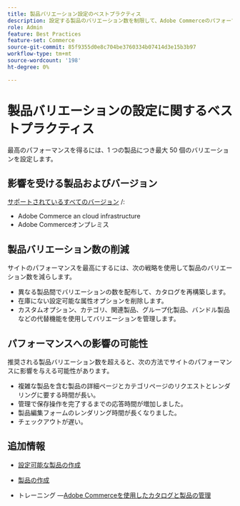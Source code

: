 ```yaml
---
title: 製品バリエーション設定のベストプラクティス
description: 設定する製品のバリエーション数を制限して、Adobe Commerceのパフォーマンスを最適化する方法を説明します。
role: Admin
feature: Best Practices
feature-set: Commerce
source-git-commit: 85f9355d0e8c704be3760334b07414d3e15b3b97
workflow-type: tm+mt
source-wordcount: '198'
ht-degree: 0%

---
```



# 製品バリエーションの設定に関するベストプラクティス

最高のパフォーマンスを得るには、1 つの製品につき最大 50 個のバリエーションを設定します。

## 影響を受ける製品およびバージョン

[サポートされているすべてのバージョン](../../../release/versions.md) /:

- Adobe Commerce an cloud infrastructure
- Adobe Commerceオンプレミス

## 製品バリエーション数の削減

サイトのパフォーマンスを最高にするには、次の戦略を使用して製品のバリエーション数を減らします。

- 異なる製品間でバリエーションの数を配布して、カタログを再構築します。
- 在庫にない設定可能な属性オプションを削除します。
- カスタムオプション、カテゴリ、関連製品、グループ化製品、バンドル製品などの代替機能を使用してバリエーションを管理します。

## パフォーマンスへの影響の可能性

推奨される製品バリエーション数を超えると、次の方法でサイトのパフォーマンスに影響を与える可能性があります。

- 複雑な製品を含む製品の詳細ページとカテゴリページのリクエストとレンダリングに要する時間が長い。
- 管理で保存操作を完了するまでの応答時間が増加しました。
- 製品編集フォームのレンダリング時間が長くなりました。
- チェックアウトが遅い。

## 追加情報

- [設定可能な製品の作成](https://experienceleague.adobe.com/docs/commerce-admin/catalog/products/types/product-create-configurable.html)
- [製品の作成](https://experienceleague.adobe.com/docs/commerce-admin/catalog/products/product-create.html)

- トレーニング —[Adobe Commerceを使用したカタログと製品の管理](https://learning.adobe.com/catalog/adobe_commerce/cours000000000098643.html)
